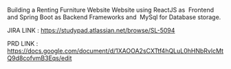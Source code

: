 
Building a Renting Furniture Website Website using ReactJS as  Frontend and Spring Boot as Backend Frameworks and  MySql for Database storage.


JIRA LINK :  https://studypad.atlassian.net/browse/SL-5094

PRD LINK  :  https://docs.google.com/document/d/1XAOOA2sCXTtf4hQLuL0hHNbRvlcMtQ9d8cofvmB3Eqs/edit